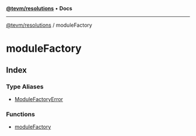 [**@tevm/resolutions**](../README.md) • **Docs**

***

[@tevm/resolutions](../modules.md) / moduleFactory

# moduleFactory

## Index

### Type Aliases

- [ModuleFactoryError](type-aliases/ModuleFactoryError.md)

### Functions

- [moduleFactory](functions/moduleFactory.md)
